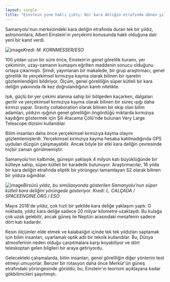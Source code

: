 ```yaml
---
layout: single
title: "Einstein yine haklı çıktı: Bir kara deliğin etrafında dönen yıldız gözlemlendi ve genel görelilik, süper kütleli bir kara deliğin yakınında ilk kez doğrulandı.
---
```

Samanyolu'nun merkezindeki kara deliğin etrafında duran tek bir yıldız, astronomlara, Albert Einstein'ın yerçekimi konusunda haklı olduğuna dair yeni bir kanıt verdi.

![image](https://www.sciencenews.org/sites/default/files/2018/07/main/articles/072518_EC_black-hole_feat.jpg)*Kredi: M. KORNMESSER/ESO*

100 yıldan uzun bir süre önce, Einstein’ın genel görelilik kuramı, yer çekiminin, uzay-zamanın kumaşını eğrilten maddenin sonucu olduğunu ortaya çıkarmıştı. Şimdi, yayınlanan bir makalede, bir grup araştırmacı, genel görelilik ile yerçekimsel kırmızıya kayma olarak bilinen bir işaretin gözlemlendiğini bildiriyor. Ölçüm, genel göreliliğin süper kütleli bir kara deliğin yakınında ilk kez doğrulandığının kanıtı nitelikte.

Işık, güçlü bir yer çekimi alanına sahip bir bölgeden kaçarken, dalgaları gerilir ve yerçekimsel kırmızıya kayma olarak bilinen bir süreç ışığı daha kırmızı yapar. Gravity collaboration olarak bilinen bir ekip olan bilim adamları, yıldızın ışığının genel göreliliğin öngördüğü miktarda kırmızıya kaydığını göstermek için Şili Atacama Çölü'nde bulunan Very Large Telescope dizisini kullandılar.

<script async src="//pagead2.googlesyndication.com/pagead/js/adsbygoogle.js"></script>
<ins class="adsbygoogle"
     style="display:block; text-align:center;"
     data-ad-layout="in-article"
     data-ad-format="fluid"
     data-ad-client="ca-pub-7868661326160958"
     data-ad-slot="3072558811"></ins>
<script>
     (adsbygoogle = window.adsbygoogle || []).push({});
</script>

Bilim insanları daha önce yerçekimsel kırmızıya kayma olayını gözlemlemişlerdi. Yerçekimsel kırmızıya kayma hesaba katılmadığında GPS uyduları düzgün çalışmayabilir. Ancak böyle bir etki kara deliğin çevresinde hiçbir zaman görülmemiştir.

Samanyolu’nın kalbinde, güneşin yaklaşık 4 milyon katı büyüklüğünde bir kütleye sahip, süper kütleli bir karadelik bulunuyor. Araştırmacılar, 16 yılda bir kara deliğin etrafında eliptik bir yörüngeyi tamamlayan S2 olarak bilinen bir yıldıza sığındılar.

![image](https://www.sciencenews.org/sites/default/files/2018/07/072518_EC_black-hole_inline_730.jpg)*Birsürü yıldız, bu simülasyonda gösterilen Samanyolu’nun süper kütleli kara deliğini yörüngede gösteriyor. Kredi: L. CALÇADA / SPACEENGINE.ORG / ESO*

Mayıs 2018'de yıldız, çok hızlı bir şekilde kara deliğe yaklaşım yaptı. O noktada, yıldız kara deliğe sadece 20 milyar kilometre uzaktaydı. Bu kulağa çok uzak gelebilir, ancak güneş ile Neptün arasındaki mesafenin sadece dört katı kadardır.

Kesin ölçümler elde etmek ve kalabalığın içinde tek tek yıldızları saptamak için bilim insanları, uyarlamalı optik adlı bir teknik kullandılar. Bu, Dünya atmosferinin neden olduğu çarpıtmalara karşı koyabiliyor ve dört teleskoptan gelen bilgileri bir araya getiriyordu.

Gelecekteki çalışmalarda, bilim insanları, genel göreliliğin diğer yönlerini test etmeyi umuyorlar. Benzer bir rotasyon daha önce Merkür'ün güneş etrafındaki yörüngesinde görüldü; bu, Einstein'ın teorisini açıklayana kadar gökbilimcileri şaşırtmıştı.
